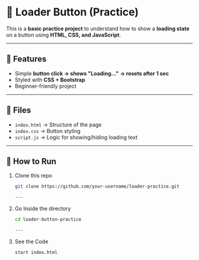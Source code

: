 # 🔄 Loader Button (Practice)

This is a **basic practice project** to understand how to show a **loading state** on a button using **HTML, CSS, and JavaScript**.  

---

## 📌 Features
- Simple **button click → shows "Loading..." → resets after 1 sec**  
- Styled with **CSS + Bootstrap**  
- Beginner-friendly project  

---

## 📂 Files
- `index.html` → Structure of the page  
- `index.css` → Button styling  
- `script.js` → Logic for showing/hiding loading text  

---

## 🚀 How to Run
1. Clone this repo  
   ```bash
   git clone https://github.com/your-username/loader-practice.git
   
   ---
   
2. Go Inside the directory
   ```bash
   cd loader-button-practice
   
   ---
   
3. See the Code
   ```bash
   start index.html

